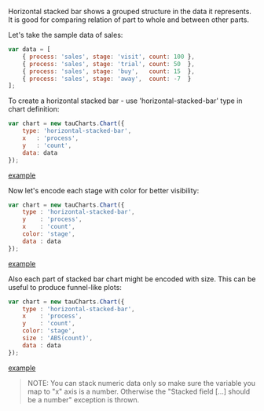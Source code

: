 Horizontal stacked bar shows a grouped structure in the data it represents. It is good for comparing relation of part to whole and between other parts.

Let's take the sample data of sales:

```javascript
var data = [
    { process: 'sales', stage: 'visit', count: 100 },
    { process: 'sales', stage: 'trial', count: 50  },
    { process: 'sales', stage: 'buy',   count: 15  },
    { process: 'sales', stage: 'away',  count: -7  }
];
```
To create a horizontal stacked bar - use 'horizontal-stacked-bar' type in chart definition:

```javascript
var chart = new tauCharts.Chart({
    type: 'horizontal-stacked-bar',
    x   : 'process',
    y   : 'count',
    data: data
});
```

[example](http://jsfiddle.net/eawan9ym/5/)

Now let's encode each stage with color for better visibility:

```javascript
var chart = new tauCharts.Chart({
    type : 'horizontal-stacked-bar',
    y    : 'process',
    x    : 'count',
    color: 'stage',
    data : data
});
```
[example](http://jsfiddle.net/eawan9ym/6/)

Also each part of stacked bar chart might be encoded with size. This can be useful to produce funnel-like plots:

```javascript
var chart = new tauCharts.Chart({
    type : 'horizontal-stacked-bar',
    x    : 'process',
    y    : 'count',
    color: 'stage',
    size : 'ABS(count)',
    data : data
});
```
[example](http://jsfiddle.net/eawan9ym/7/)

> NOTE: You can stack numeric data only so make sure the variable you map to "x" axis is a number. Otherwise the "Stacked field [...] should be a number" exception is thrown.